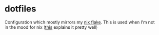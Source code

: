 # dotfiles

Configuration which mostly mirrors my
[nix flake](https://github.com/brenix/nix-config). This is used when I'm not in
the mood for nix
([this](https://dev.to/sleeyax/why-i-stopped-using-nixos-and-went-back-to-arch-4070)
explains it pretty well)
